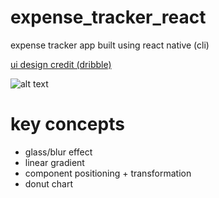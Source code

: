 # expense_tracker_react
expense tracker app built using react native (cli)

[ui design credit (dribble)](https://dribbble.com/shots/14769358-Budget-Tracking-Planning-App)

![alt text](https://cdn.dribbble.com/users/5031392/screenshots/14769358/media/2d2075e253127baa1f95e120cb75deb4.png)


# key concepts

- glass/blur effect
- linear gradient
- component positioning + transformation
- donut chart